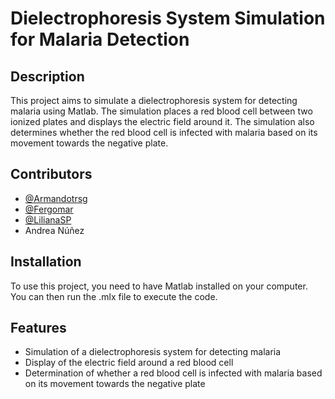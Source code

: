 # Dielectrophoresis System Simulation for Malaria Detection

## Description
This project aims to simulate a dielectrophoresis system for detecting malaria using Matlab. The simulation places a red blood cell between two ionized plates and displays the electric field around it. The simulation also determines whether the red blood cell is infected with malaria based on its movement towards the negative plate.

## Contributors
- [@Armandotrsg](https://github.com/Armandotrsg)
- [@Fergomar](https://github.com/Fergomar1320)
- [@LilianaSP](https://github.com/LilianaSP)
- Andrea Núñez

## Installation
To use this project, you need to have Matlab installed on your computer. You can then run the .mlx file to execute the code.

## Features
- Simulation of a dielectrophoresis system for detecting malaria
- Display of the electric field around a red blood cell
- Determination of whether a red blood cell is infected with malaria based on its movement towards the negative plate


